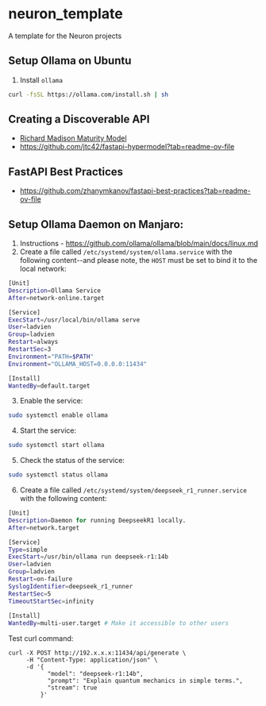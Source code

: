 # neuron_template
A template for the Neuron projects


## Setup Ollama on Ubuntu
1. Install `ollama`
```sh
curl -fsSL https://ollama.com/install.sh | sh
```


## Creating a Discoverable API
- [Richard Madison Maturity Model](https://en.wikipedia.org/wiki/Richardson_Maturity_Model)
- https://github.com/jtc42/fastapi-hypermodel?tab=readme-ov-file

## FastAPI Best Practices
- https://github.com/zhanymkanov/fastapi-best-practices?tab=readme-ov-file


## Setup Ollama Daemon on Manjaro:

1. Instructions - https://github.com/ollama/ollama/blob/main/docs/linux.md
2. Create a file called `/etc/systemd/system/ollama.service` with the following content--and please note, the `HOST` must be set to bind it to the local network:
```sh
[Unit]
Description=Ollama Service
After=network-online.target

[Service]
ExecStart=/usr/local/bin/ollama serve
User=ladvien
Group=ladvien
Restart=always
RestartSec=3
Environment="PATH=$PATH"
Environment="OLLAMA_HOST=0.0.0.0:11434"

[Install]
WantedBy=default.target
```

3. Enable the service:
```sh
sudo systemctl enable ollama
```
4. Start the service:
```sh
sudo systemctl start ollama
```

5. Check the status of the service:
```sh
sudo systemctl status ollama
```

6. Create a file called `/etc/systemd/system/deepseek_r1_runner.service` with the following content:
```sh
[Unit]
Description=Daemon for running DeepseekR1 locally.
After=network.target

[Service]
Type=simple
ExecStart=/usr/bin/ollama run deepseek-r1:14b 
User=ladvien
Group=ladvien
Restart=on-failure
SyslogIdentifier=deepseek_r1_runner
RestartSec=5
TimeoutStartSec=infinity
 
[Install]
WantedBy=multi-user.target # Make it accessible to other users
```


Test curl command:
```
curl -X POST http://192.x.x.x:11434/api/generate \
     -H "Content-Type: application/json" \
     -d '{
           "model": "deepseek-r1:14b",
           "prompt": "Explain quantum mechanics in simple terms.",
           "stream": true
         }'
````